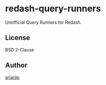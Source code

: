 # redash-query-runners

Unofficial Query Runners for Redash.

## License

BSD 2-Clause

## Author

[ariarijp](https://github.com/ariarijp)
